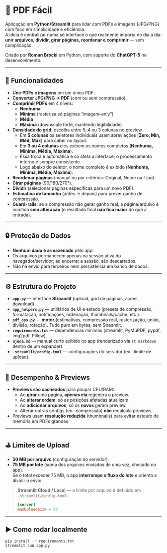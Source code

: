 # 📄 PDF Fácil

Aplicação em **Python/Streamlit** para lidar com PDFs e imagens (JPG/PNG) com foco em simplicidade e eficiência.  
A ideia é centralizar numa só interface o que realmente importa no dia a dia: **unir arquivos, dividir, girar páginas, reordenar e comprimir** — sem complicação.

Criado por **Roman Brocki** em Python, com suporte do **ChatGPT-5** no desenvolvimento.

---

## 🚀 Funcionalidades

- **Unir PDFs e imagens** em um único PDF.
- **Converter JPG/PNG → PDF** (com ou sem compressão).
- **Comprimir PDFs** em 4 níveis:
  - **Nenhuma**
  - **Mínima** (rasteriza só páginas “imagem-only”)
  - **Média**
  - **Máxima** (downscale forte, mantendo legibilidade)
- **Densidade do grid**: escolha entre 5, 4 ou 3 colunas no preview.  
  - Em **5 colunas** os seletores individuais usam abreviações (**Zero, Mín, Méd, Máx**) para caber no layout.  
  - Em **3 ou 4 colunas** eles exibem os nomes completos (**Nenhuma, Mínima, Média, Máxima**).  
  - Essa troca é automática e só afeta a interface; o processamento interno é sempre consistente.
  - Logo abaixo do seletor, o nome completo é exibido (**Nenhuma, Mínima, Média, Máxima**).
- **Reordenar páginas** (manual ou por critérios: Original, Nome ou Tipo).
- **Girar páginas** (90/180/270°).
- **Dividir** (selecionar páginas específicas para um novo PDF).
- **Estimativa de tamanho** (antes → depois) para prever ganho de compressão.
- **Guard-rails**: se a compressão não gerar ganho real, a página/arquivo é mantida **sem alteração** (o resultado final **não fica maior** do que a entrada).

---

## 🔒 Proteção de Dados

- **Nenhum dado é armazenado** pelo app.  
- Os arquivos permanecem apenas na sessão ativa do navegador/servidor; ao encerrar a sessão, são descartados.
- Não há envio para terceiros nem persistência em banco de dados.

---

## ⚙️ Estrutura do Projeto

- **`app.py`** — interface **Streamlit** (upload, grid de páginas, ações, download).  
- **`app_helpers.py`** — utilitários de UI e estado (presets de compressão, formatação, notificações, ordenação, thumbnails/cache, etc.).  
- **`pdf_ops.py`** — **motor** (estimativas, compressão real, rasterização, união, divisão, rotação). Tudo puro em bytes, sem Streamlit.  
- **`requirements.txt`** — dependências mínimas (streamlit, PyMuPDF, pypdf, img2pdf, Pillow).  
- **`ajuda.md`** — manual curto exibido no app (renderizado via `st.markdown` dentro de um expander).  
- **`.streamlit/config.toml`** — configurações do servidor (ex.: limite de upload).

---

## 🧠 Desempenho & Previews

- **Previews são cacheados** para poupar CPU/RAM:
  - Ao **girar** uma página, **apenas ela** regenera o preview.
  - Ao **alterar ordem**, só as posições afetadas atualizam.
  - Ao **adicionar arquivos**, só os **novos** geram preview.
  - Alterar outras configs (ex.: compressão) **não** recalcula previews.
- Previews usam **resolução reduzida** (thumbnails) para evitar estouro de memória em PDFs grandes.

---

## ⛳ Limites de Upload

- **50 MB por arquivo** (configuração do servidor).  
- **75 MB por lote** (soma dos arquivos enviados de uma vez; checado no app).  
Se o total exceder 75 MB, o app **interrompe o fluxo do lote** e orienta a dividir o envio.

> **Streamlit Cloud / Local** — o limite por arquivo é definido em `.streamlit/config.toml`:
>
> ```toml
> [server]
> maxUploadSize = 50
> ```

---

## ▶️ Como rodar localmente

```bash
pip install -r requirements.txt
streamlit run app.py
```
